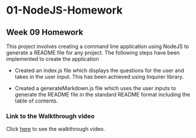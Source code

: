 # 01-NodeJS-Homework

## Week 09 Homework

This project involves creating a command line application using NodeJS to generate a README file for any project. The following steps
have been implemented to create the application

- Created an index.js file which displays the questions for the user and takes in the user input. This has been achieved using Inquirer library.

- Created a generateMarkdown.js file which uses the user inputs to generate the README file in the standard README format including the table of contents.

### Link to the Walkthrough video

Click [here](https://watch.screencastify.com/v/iTUcHo0IUalBXu4zlJzG) to see the walkthrough video.
